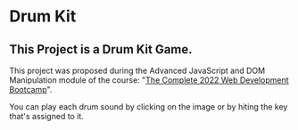 # Drum Kit

## This Project is a Drum Kit Game.

This project was proposed during the Advanced JavaScript and DOM Manipulation module of the course: "[The Complete 2022 Web Development Bootcamp](https://www.udemy.com/course/the-complete-web-development-bootcamp/)".

You can play each drum sound by clicking on the image or by hiting the key that's assigned to it.